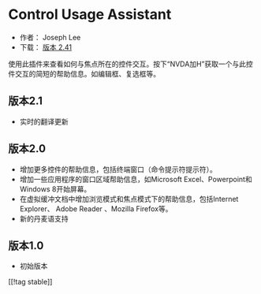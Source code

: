 # Control Usage Assistant #

* 作者： Joseph Lee
* 下载： [版本 2.41][1]

使用此插件来查看如何与焦点所在的控件交互。按下“NVDA加H”获取一个与此控件交互的简短的帮助信息。如编辑框、复选框等。

## 版本2.1 ##

* 实时的翻译更新


## 版本2.0 ##

* 增加更多控件的帮助信息，包括终端窗口（命令提示符提示符）。
* 增加一些应用程序的窗口区域帮助信息，如Microsoft Excel、Powerpoint和Windows 8开始屏幕。
* 在虚拟缓冲文档中增加浏览模式和焦点模式下的帮助信息，包括Internet Explorer、 Adobe Reader 、Mozilla
  Firefox等。
* 新的丹麦语支持


## 版本1.0 ##

* 初始版本

[[!tag stable]]

[1]: https://addons.nvda-project.org/files/get.php?file=cua
